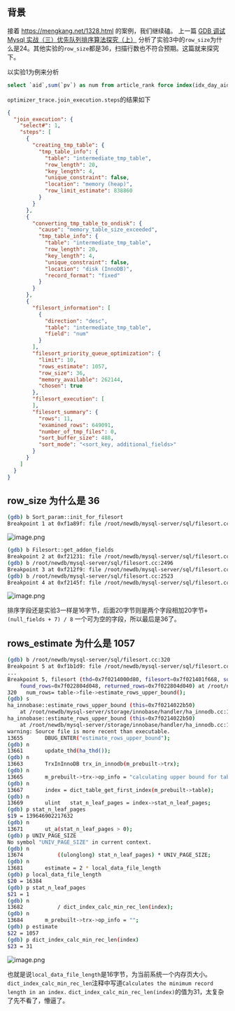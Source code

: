 ## 背景

接着 https://mengkang.net/1328.html 的案例，我们继续磕。
上一篇 [GDB 调试 Mysql 实战（三）优先队列排序算法探究（上）](https://mengkang.net/1337.html) 分析了实验3中的`row_size`为什么是24。其他实验的`row_size`都是36，扫描行数也不符合预期。这篇就来探究下。

以实验1为例来分析
```sql
select `aid`,sum(`pv`) as num from article_rank force index(idx_day_aid_pv)  where `day`>20190115 group by aid order by num desc LIMIT 10;
```

`optimizer_trace.join_execution.steps`的结果如下

```json
{
  "join_execution": {
    "select#": 1,
    "steps": [
      {
        "creating_tmp_table": {
          "tmp_table_info": {
            "table": "intermediate_tmp_table",
            "row_length": 20,
            "key_length": 4,
            "unique_constraint": false,
            "location": "memory (heap)",
            "row_limit_estimate": 838860
          }
        }
      },
      {
        "converting_tmp_table_to_ondisk": {
          "cause": "memory_table_size_exceeded",
          "tmp_table_info": {
            "table": "intermediate_tmp_table",
            "row_length": 20,
            "key_length": 4,
            "unique_constraint": false,
            "location": "disk (InnoDB)",
            "record_format": "fixed"
          }
        }
      },
      {
        "filesort_information": [
          {
            "direction": "desc",
            "table": "intermediate_tmp_table",
            "field": "num"
          }
        ],
        "filesort_priority_queue_optimization": {
          "limit": 10,
          "rows_estimate": 1057,
          "row_size": 36,
          "memory_available": 262144,
          "chosen": true
        },
        "filesort_execution": [
        ],
        "filesort_summary": {
          "rows": 11,
          "examined_rows": 649091,
          "number_of_tmp_files": 0,
          "sort_buffer_size": 488,
          "sort_mode": "<sort_key, additional_fields>"
        }
      }
    ]
  }
}
```
##  row_size 为什么是 36

```bash
(gdb) b Sort_param::init_for_filesort
Breakpoint 1 at 0xf1a89f: file /root/newdb/mysql-server/sql/filesort.cc, line 107.
```

![image.png](https://static.mengkang.net/upload/image/2019/0215/1550228905770831.png)
 
```bash
(gdb) b Filesort::get_addon_fields
Breakpoint 2 at 0xf21231: file /root/newdb/mysql-server/sql/filesort.cc, line 2459.
(gdb) b /root/newdb/mysql-server/sql/filesort.cc:2496
Breakpoint 3 at 0xf212f9: file /root/newdb/mysql-server/sql/filesort.cc, line 2496.
(gdb) b /root/newdb/mysql-server/sql/filesort.cc:2523
Breakpoint 4 at 0xf2145f: file /root/newdb/mysql-server/sql/filesort.cc, line 2523.
```

![image.png](https://static.mengkang.net/upload/image/2019/0215/1550229618668980.png)

排序字段还是实验3一样是16字节，后面20字节则是两个字段相加20字节+ `(null_fields + 7) / 8` 一个可为空的字段，所以最后是36了。

## rows_estimate 为什么是 1057

```bash
(gdb) b /root/newdb/mysql-server/sql/filesort.cc:320
Breakpoint 5 at 0xf1b1d9: file /root/newdb/mysql-server/sql/filesort.cc, line 320.
...
Breakpoint 5, filesort (thd=0x7f0214000d80, filesort=0x7f021401f668, sort_positions=false, examined_rows=0x7f022804d050,
    found_rows=0x7f022804d048, returned_rows=0x7f022804d040) at /root/newdb/mysql-server/sql/filesort.cc:320
320	  num_rows= table->file->estimate_rows_upper_bound();
(gdb) s
ha_innobase::estimate_rows_upper_bound (this=0x7f0214022b50)
    at /root/newdb/mysql-server/storage/innobase/handler/ha_innodb.cc:13655
ha_innobase::estimate_rows_upper_bound (this=0x7f0214022b50)
    at /root/newdb/mysql-server/storage/innobase/handler/ha_innodb.cc:13655
warning: Source file is more recent than executable.
13655		DBUG_ENTER("estimate_rows_upper_bound");
(gdb) n
13661		update_thd(ha_thd());
(gdb) n
13663		TrxInInnoDB	trx_in_innodb(m_prebuilt->trx);
(gdb) n
13665		m_prebuilt->trx->op_info = "calculating upper bound for table rows";
(gdb) n
13667		index = dict_table_get_first_index(m_prebuilt->table);
(gdb) n
13669		ulint	stat_n_leaf_pages = index->stat_n_leaf_pages;
(gdb) p stat_n_leaf_pages
$19 = 139646902217632
(gdb) n
13671		ut_a(stat_n_leaf_pages > 0);
(gdb) p UNIV_PAGE_SIZE
No symbol "UNIV_PAGE_SIZE" in current context.
(gdb) n
13674			((ulonglong) stat_n_leaf_pages) * UNIV_PAGE_SIZE;
(gdb) n
13681		estimate = 2 * local_data_file_length
(gdb) p local_data_file_length
$20 = 16384
(gdb) p stat_n_leaf_pages
$21 = 1
(gdb) n
13682			/ dict_index_calc_min_rec_len(index);
(gdb) n
13684		m_prebuilt->trx->op_info = "";
(gdb) p estimate
$22 = 1057
(gdb) p dict_index_calc_min_rec_len(index)
$23 = 31
```

![image.png](https://static.mengkang.net/upload/image/2019/0215/1550231035164905.png)

也就是说`local_data_file_length`是16字节，为当前系统一个内存页大小。
`dict_index_calc_min_rec_len`注释中写道`Calculates the minimum record length in an index.`
`dict_index_calc_min_rec_len(index)`的值为31，太复杂了先不看了，懵逼了。